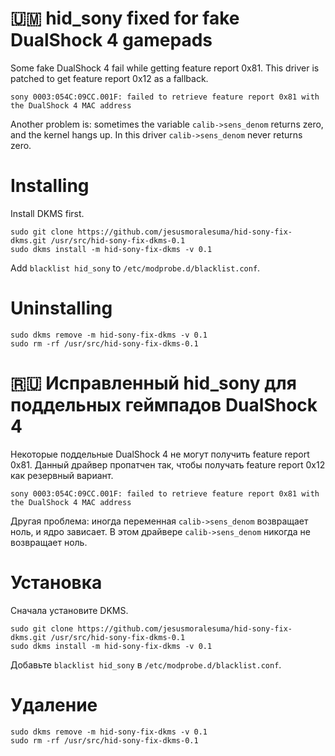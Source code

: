 # 🇺🇲 hid_sony fixed for fake DualShock 4 gamepads

Some fake DualShock 4 fail while getting feature report 0x81. This driver is patched to get feature report 0x12 as a fallback.

`sony 0003:054C:09CC.001F: failed to retrieve feature report 0x81 with the DualShock 4 MAC address`

Another problem is: sometimes the variable `calib->sens_denom` returns zero, and the kernel hangs up. In this driver `calib->sens_denom` never returns zero.

# Installing

Install DKMS first.

```
sudo git clone https://github.com/jesusmoralesuma/hid-sony-fix-dkms.git /usr/src/hid-sony-fix-dkms-0.1
sudo dkms install -m hid-sony-fix-dkms -v 0.1
```

Add `blacklist hid_sony` to `/etc/modprobe.d/blacklist.conf`.

# Uninstalling

```
sudo dkms remove -m hid-sony-fix-dkms -v 0.1
sudo rm -rf /usr/src/hid-sony-fix-dkms-0.1
```

# 🇷🇺 Исправленный hid_sony для поддельных геймпадов DualShock 4

Некоторые поддельные DualShock 4 не могут получить feature report 0x81. Данный драйвер пропатчен так, чтобы получать feature report 0x12 как резервный вариант.

`sony 0003:054C:09CC.001F: failed to retrieve feature report 0x81 with the DualShock 4 MAC address`

Другая проблема: иногда переменная `calib->sens_denom` возвращает ноль, и ядро зависает. В этом драйвере `calib->sens_denom` никогда не возвращает ноль.

# Установка

Сначала установите DKMS.

```
sudo git clone https://github.com/jesusmoralesuma/hid-sony-fix-dkms.git /usr/src/hid-sony-fix-dkms-0.1
sudo dkms install -m hid-sony-fix-dkms -v 0.1
```

Добавьте `blacklist hid_sony` в `/etc/modprobe.d/blacklist.conf`.

# Удаление

```
sudo dkms remove -m hid-sony-fix-dkms -v 0.1
sudo rm -rf /usr/src/hid-sony-fix-dkms-0.1
```

